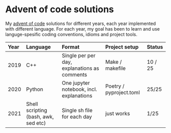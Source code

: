 # Advent of code solutions

My [advent of code](https://adventofcode.com/) solutions for different years, each
year implemented with different language. For each year, my goal has been to learn and
use languge-spesific coding conventions, idioms and project tools.

| Year | Language | Format | Project setup | Status |
| :--- | :------  | :----- | :------------ | :---- | 
| 2019 | C++      | Single per per day, explanations as comments | Make / makefile | 10 / 25 |
| 2020 | Python   | One jupyter notebook, incl. explanations | Poetry / pyproject.toml | 25/25 |
| 2021 | Shell scripting (bash, awk, sed etc) | Single sh file for each day | just works | 1/25 |
